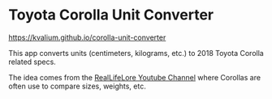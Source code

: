# Toyota Corolla Unit Converter

https://kvalium.github.io/corolla-unit-converter

This app converts units (centimeters, kilograms, etc.) to 2018 Toyota Corolla related specs.

The idea comes from the [RealLifeLore Youtube Channel](https://www.youtube.com/channel/UCP5tjEmvPItGyLhmjdwP7Ww) where Corollas are often use to compare sizes, weights, etc.